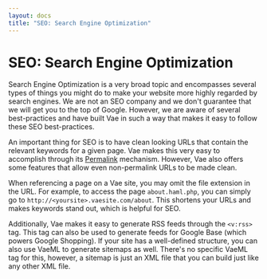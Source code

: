 ```yaml
---
layout: docs
title: "SEO: Search Engine Optimization"
---
```


# SEO: Search Engine Optimization

Search Engine Optimization is a very broad topic and encompasses several
types of things you might do to make your website more highly regarded
by search engines. We are not an SEO company and we don't guarantee that
we will get you to the top of Google. However, we are aware of several
best-practices and have built Vae in such a way that makes it easy to
follow these SEO best-practices.

An important thing for SEO is to have clean looking URLs that contain
the relevant keywords for a given page. Vae makes this very easy to
accomplish through its [Permalink](#permalinks) mechanism. However, Vae
also offers some features that allow even non-permalink URLs to be made
clean.

When referencing a page on a Vae site, you may omit the file extension
in the URL. For example, to access the page `about.haml.php`, you can
simply go to `http://<yoursite>.vaesite.com/about`. This shortens your
URLs and makes keywords stand out, which is helpful for SEO.

Additionally, Vae makes it easy to generate RSS feeds through the
`<v:rss>` tag. This tag can also be used to generate feeds for Google
Base (which powers Google Shopping). If your site has a well-defined
structure, you can also use VaeML to generate sitemaps as well. There's
no specific VaeML tag for this, however, a sitemap is just an XML file
that you can build just like any other XML file.

